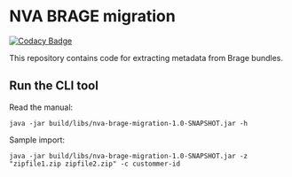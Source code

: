 # NVA BRAGE migration

[![Codacy Badge](https://app.codacy.com/project/badge/Grade/5c93275b8bc74cda81d3872af3b2271d)](https://www.codacy.com/gh/BIBSYSDEV/nva-brage-migration/dashboard?utm_source=github.com&amp;utm_medium=referral&amp;utm_content=BIBSYSDEV/nva-brage-migration&amp;utm_campaign=Badge_Grade)

This repository contains code for extracting metadata from Brage bundles.

## Run the CLI tool

Read the manual:

```shell
java -jar build/libs/nva-brage-migration-1.0-SNAPSHOT.jar -h
```

Sample import:

```shell
java -jar build/libs/nva-brage-migration-1.0-SNAPSHOT.jar -z "zipfile1.zip zipfile2.zip" -c custommer-id
```